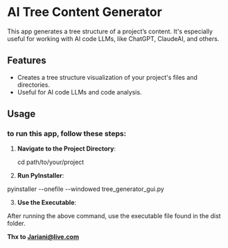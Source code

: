# AI Tree Content Generator

This app generates a tree structure of a project’s content. It's especially useful for working with AI code LLMs, like ChatGPT, ClaudeAI, and others.

## Features

- Creates a tree structure visualization of your project's files and directories.
- Useful for AI code LLMs and code analysis.

## Usage

### to run this app, follow these steps:

1. **Navigate to the Project Directory**:
   
   cd path/to/your/project

2. **Run PyInstaller**:


pyinstaller --onefile --windowed tree_generator_gui.py

3. **Use the Executable**:

After running the above command, use the executable file found in the dist folder.


**Thx to Jariani@live.com**